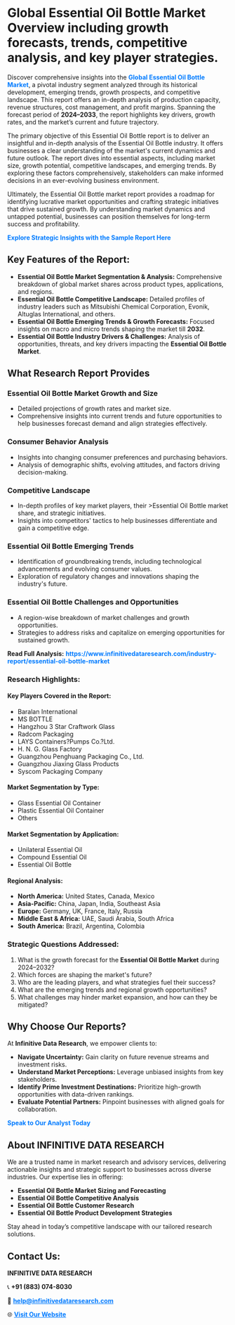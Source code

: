 <h1>Global Essential Oil Bottle Market Overview including growth forecasts, trends, competitive analysis, and key player strategies.</h1>
<p>
Discover comprehensive insights into the 
<a href="https://www.infinitivedataresearch.com/industry-report/essential-oil-bottle-market" rel="dofollow" style="color: #007BFF; text-decoration: none;"><strong>Global Essential Oil Bottle Market</strong></a>, a pivotal industry segment analyzed through its historical development, emerging trends, growth prospects, and competitive landscape. This report offers an in-depth analysis of production capacity, revenue structures, cost management, and profit margins. Spanning the forecast period of <strong>2024–2033</strong>, the report highlights key drivers, growth rates, and the market’s current and future trajectory.
</p>
<p>
The primary objective of this Essential Oil Bottle report is to deliver an insightful and in-depth analysis of the Essential Oil Bottle industry. It offers businesses a clear understanding of the market's current dynamics and future outlook. The report dives into essential aspects, including market size, growth potential, competitive landscapes, and emerging trends. By exploring these factors comprehensively, stakeholders can make informed decisions in an ever-evolving business environment.
</p>
<p>
Ultimately, the Essential Oil Bottle market report provides a roadmap for identifying lucrative market opportunities and crafting strategic initiatives that drive sustained growth. By understanding market dynamics and untapped potential, businesses can position themselves for long-term success and profitability.
</p>
<p>
<a href="https://www.infinitivedataresearch.com/request-sample/reportId=111126" style="color: #007BFF; text-decoration: none;"><strong>Explore Strategic Insights with the Sample Report Here</strong></a>
</p>

<h2>Key Features of the Report:</h2>
<ul>
<li><strong>Essential Oil Bottle Market Segmentation & Analysis:</strong> Comprehensive breakdown of global market shares across product types, applications, and regions.</li>
<li><strong>Essential Oil Bottle Competitive Landscape:</strong> Detailed profiles of industry leaders such as Mitsubishi Chemical Corporation, Evonik, Altuglas International, and others.</li>
<li><strong>Essential Oil Bottle Emerging Trends & Growth Forecasts:</strong> Focused insights on macro and micro trends shaping the market till <strong>2032</strong>.</li>
<li><strong>Essential Oil Bottle Industry Drivers & Challenges:</strong> Analysis of opportunities, threats, and key drivers impacting the <strong>Essential Oil Bottle Market</strong>.</li>
</ul>

<h2>What Research Report Provides</h2>
<h3>Essential Oil Bottle Market Growth and Size</h3>
<ul>
<li>Detailed projections of growth rates and market size.</li>
<li>Comprehensive insights into current trends and future opportunities to help businesses forecast demand and align strategies effectively.</li>
</ul>

<h3>Consumer Behavior Analysis</h3>
<ul>
<li>Insights into changing consumer preferences and purchasing behaviors.</li>
<li>Analysis of demographic shifts, evolving attitudes, and factors driving decision-making.</li>
</ul>

<h3>Competitive Landscape</h3>
<ul>
<li>In-depth profiles of key market players, their >Essential Oil Bottle market share, and strategic initiatives.</li>
<li>Insights into competitors' tactics to help businesses differentiate and gain a competitive edge.</li>
</ul>

<h3>Essential Oil Bottle Emerging Trends</h3>
<ul>
<li>Identification of groundbreaking trends, including technological advancements and evolving consumer values.</li>
<li>Exploration of regulatory changes and innovations shaping the industry's future.</li>
</ul>

<h3>Essential Oil Bottle Challenges and Opportunities</h3>
<ul>
<li>A region-wise breakdown of market challenges and growth opportunities.</li>
<li>Strategies to address risks and capitalize on emerging opportunities for sustained growth.</li>
</ul>
<p><strong>Read Full Analysis:</strong> <a href="https://www.infinitivedataresearch.com/industry-report/essential-oil-bottle-market" rel="dofollow" style="color: #007BFF; text-decoration: none;"><strong>https://www.infinitivedataresearch.com/industry-report/essential-oil-bottle-market</strong></a></p>
<h3>Research Highlights:</h3>
<h4>Key Players Covered in the Report:</h4>
<ul><li>Baralan International</li><li>MS BOTTLE</li><li>Hangzhou 3 Star Craftwork Glass</li><li>Radcom Packaging</li><li>LAYS Containers?Pumps Co.?Ltd.</li><li>H. N. G. Glass Factory</li><li>Guangzhou Penghuang Packaging Co., Ltd.</li><li>Guangzhou Jiaxing Glass Products</li><li>Syscom Packaging Company</li></ul>
<h4>Market Segmentation by Type:</h4>
<ul><li>Glass Essential Oil Container</li><li>Plastic Essential Oil Container</li><li>Others</li></ul>
<h4>Market Segmentation by Application:</h4>
<ul><li>Unilateral Essential Oil</li><li>Compound Essential Oil</li><li>Essential Oil Bottle</li></ul>

<h4>Regional Analysis:</h4>
<ul>
<li><strong>North America:</strong> United States, Canada, Mexico</li>
<li><strong>Asia-Pacific:</strong> China, Japan, India, Southeast Asia</li>
<li><strong>Europe:</strong> Germany, UK, France, Italy, Russia</li>
<li><strong>Middle East & Africa:</strong> UAE, Saudi Arabia, South Africa</li>
<li><strong>South America:</strong> Brazil, Argentina, Colombia</li>
</ul>

<h3>Strategic Questions Addressed:</h3>
<ol>
<li>What is the growth forecast for the <strong>Essential Oil Bottle Market</strong> during 2024–2032?</li>
<li>Which forces are shaping the market's future?</li>
<li>Who are the leading players, and what strategies fuel their success?</li>
<li>What are the emerging trends and regional growth opportunities?</li>
<li>What challenges may hinder market expansion, and how can they be mitigated?</li>
</ol>

<h2>Why Choose Our Reports?</h2>
<p>At <strong>Infinitive Data Research</strong>, we empower clients to:</p>
<ul>
<li><strong>Navigate Uncertainty:</strong> Gain clarity on future revenue streams and investment risks.</li>
<li><strong>Understand Market Perceptions:</strong> Leverage unbiased insights from key stakeholders.</li>
<li><strong>Identify Prime Investment Destinations:</strong> Prioritize high-growth opportunities with data-driven rankings.</li>
<li><strong>Evaluate Potential Partners:</strong> Pinpoint businesses with aligned goals for collaboration.</li>
</ul>
<p><a href="https://www.infinitivedataresearch.com/industry-report/essential-oil-bottle-market" rel="dofollow" style="color: #007BFF; text-decoration: none;"><strong>Speak to Our Analyst Today</strong></a></p>

<h2>About INFINITIVE DATA RESEARCH</h2>
<p>We are a trusted name in market research and advisory services, delivering actionable insights and strategic support to businesses across diverse industries. Our expertise lies in offering:</p>
<ul>
<li><strong>Essential Oil Bottle Market Sizing and Forecasting</strong></li>
<li><strong>Essential Oil Bottle Competitive Analysis</strong></li>
<li><strong>Essential Oil Bottle Customer Research</strong></li>
<li><strong>Essential Oil Bottle Product Development Strategies</strong></li>
</ul>
<p>Stay ahead in today’s competitive landscape with our tailored research solutions.</p>

<h2>Contact Us:</h2>
<p><strong>INFINITIVE DATA RESEARCH</strong></p>
<p>📞 <strong>+91 (883) 074-8030</strong></p>
<p>📧 <strong><a href="mailto:help@infinitivedataresearch.com" style="color: #007BFF;">help@infinitivedataresearch.com</a></strong></p>
<p>🌐 <strong><a href="https://www.infinitivedataresearch.com" rel="dofollow" style="color: #007BFF;">Visit Our Website</a></strong></p>